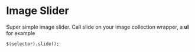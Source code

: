 Image Slider
==

Super simple image slider. Call slide on your image collection wrapper, a **ul** for example
```
$(selector).slide();
```